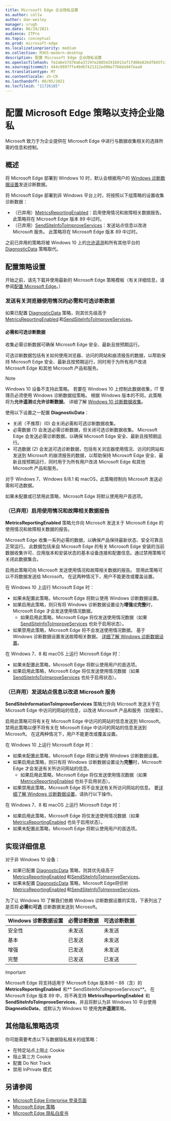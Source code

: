 ```yaml
---
title: Microsoft Edge 企业隐私设置
ms.author: collw
author: dan-wesley
manager: srugh
ms.date: 06/29/2021
audience: ITPro
ms.topic: conceptual
ms.prod: microsoft-edge
ms.localizationpriority: medium
ms.collection: M365-modern-desktop
description: 配置 Microsoft Edge 企业隐私设置
ms.openlocfilehash: fe2a6e57d70a6a37297e28854291b913af1fd08e826df845fc3572fecb09f07a
ms.sourcegitcommit: d44c0997ffe40d67421312ed96e7766da947eaa0
ms.translationtype: MT
ms.contentlocale: zh-CN
ms.lasthandoff: 08/05/2021
ms.locfileid: "11726185"
---
```

# <a name="configure-microsoft-edge-policies-to-support-enterprise-privacy"></a>配置 Microsoft Edge 策略以支持企业隐私

Microsoft 致力于为企业提供在 Microsoft Edge 中进行与数据收集相关的选择所需的信息和控制。

## <a name="overview"></a>概述

将 Microsoft Edge 部署到 Windows 10 时，默认会根据用户的 [Windows 诊断数据设置](/windows/privacy/configure-windows-diagnostic-data-in-your-organization)发送诊断数据。

将 Microsoft Edge 部署到非 Windows 平台上时，将按照以下组策略的设置收集诊断数据：

- （已弃用）[MetricsReportingEnabled](./microsoft-edge-policies.md#metricsreportingenabled)：启用使用情况和故障相关数据报告。 此策略将在 Microsoft Edge 版本 89 中过时。
- （已弃用）[SendSiteInfoToImproveServices](./microsoft-edge-policies.md#sendsiteinfotoimproveservices)：发送站点信息以改进 Microsoft 服务。 此策略将在 Microsoft Edge 版本 89 中过时。

之前已弃用的策略将被 Windows 10 上的[允许遥测](/windows/privacy/configure-windows-diagnostic-data-in-your-organization)和所有其他平台的[DiagnosticData](./microsoft-edge-policies.md#diagnosticdata) 策略取代。  

## <a name="configure-policy-settings"></a>配置策略设置

开始之前，请先下载并使用最新的 Microsoft Edge 策略模板（有关详细信息，请参阅[配置 Microsoft Edge](configure-microsoft-edge.md)。）

### <a name="send-required-and-optional-diagnostic-data-about-browser-usage"></a>发送有关浏览器使用情况的必需和可选诊断数据

如果已配置 [DiagnosticData](./microsoft-edge-policies.md#diagnosticdata) 策略，则其优先级高于 [MetricsReportingEnabled](./microsoft-edge-policies.md#metricsreportingenabled) 和[SendSiteInfoToImproveServices](./microsoft-edge-policies.md#sendsiteinfotoimproveservices)。

#### <a name="required-and-optional-diagnostic-data"></a>必需和可选诊断数据

收集必需诊断数据可确保 Microsoft Edge 安全、最新且按预期运行。

可选诊断数据包括有关如何使用浏览器、访问的网站和崩溃报告的数据，以帮助保持 Microsoft Edge 安全、最新且按预期运行，同时用于为所有用户改进 Microsoft Edge 和其他 Microsoft 产品和服务。

> [!NOTE]
> Windows 10 设备不支持此策略。 若要在 Windows 10 上控制此数据收集，IT 管理员必须使用 Windows 诊断数据组策略。 根据 Windows 版本的不同，此策略将为**允许遥测**或**允许诊断数据**。 详细了解 [Windows 10 诊断数据收集](/windows/privacy/configure-windows-diagnostic-data-in-your-organization)。

使用以下设置之一配置 **DiagnosticData**：

- 关闭（不推荐）(0) 会关闭必需和可选诊断数据收集。 
- 必需数据 (1) 会发送必需诊断数据，但关闭可选诊断数据收集。 Microsoft Edge 会发送必需诊断数据，以确保 Microsoft Edge 安全、最新且按预期运行。 
- 可选数据 (2) 会发送可选诊断数据，包括有关浏览器使用情况、访问的网站和发送到 Microsoft 的崩溃报告的数据，以帮助保持 Microsoft Edge 安全、最新且按预期运行，同时用于为所有用户改进 Microsoft Edge 和其他 Microsoft 产品和服务。

对于 Windows 7、Windows 8/8.1 和 macOS，此策略控制向 Microsoft 发送必需和可选数据。

如果未配置或已禁用此策略，Microsoft Edge 将默认使用用户首选项。

### <a name="deprecated-enable-usage-and-crash-related-data-reporting"></a>（已弃用）启用使用情况和故障相关数据报告

**MetricsReportingEnabled** 策略允许向 Microsoft 发送关于 Microsoft Edge 的使用情况和故障相关数据的报告。

Microsoft Edge 收集一系列必需的数据，以确保产品保持最新状态、安全可靠且正常运行。 此数据包括来自 Microsoft Edge 的有关 Microsoft Edge 安装的当前数据收集许可、应用版本和安装状态的基本设备连接和配置信息。通过禁用策略可关闭此数据集合。

启用此策略可向 Microsoft 发送使用情况和故障相关数据的报告。 禁用此策略可以不将数据发送给 Microsoft。 在这两种情况下，用户不能更改或覆盖设置。

在 Windows 10 上运行 Microsoft Edge 时：

- 如果未配置此策略，Microsoft Edge 将默认使用 Windows 诊断数据设置。
- 如果启用此策略，则只有将 Windows 诊断数据设置设为**增强**或**完整**时，Microsoft Edge 才会发送使用情况数据。
  - 如果启用此策略，Microsoft Edge 将仅发送使用情况数据（如果 [SendSiteInfoToImproveServices](./microsoft-edge-policies.md#sendsiteinfotoimproveservices) 也处于启用状态）。
- 如果禁用此策略，Microsoft Edge 将不会发送使用情况数据。 基于 Windows 诊断数据设置发送故障相关数据。 [详细了解 Windows 诊断数据设置](/windows/privacy/configure-windows-diagnostic-data-in-your-organization)。

在 Windows 7、8 和 macOS 上运行 Microsoft Edge 时：

- 如果未配置此策略，Microsoft Edge 将默认使用用户的首选项。
-  如果启用此策略，Microsoft Edge 将仅发送使用情况数据（如果 [SendSiteInfoToImproveServices](./microsoft-edge-policies.md#sendsiteinfotoimproveservices) 也处于启用状态）。

### <a name="deprecated-send-site-information-to-improve-microsoft-services"></a>（已弃用）发送站点信息以改进 Microsoft 服务

**SendSiteInformationToImproveServices** 策略允许向 Microsoft 发送关于在 Microsoft Edge 中访问的网站的信息，以改进 Microsoft 产品和服务（如搜索）。

启用此策略可将有关在 Microsoft Edge 中访问的网站的信息发送到 Microsoft。 禁用此策略以便不将有关在 Microsoft Edge 中访问的网站的信息发送到 Microsoft。 在这两种情况下，用户不能更改或覆盖设置。

在 Windows 10 上运行 Microsoft Edge 时：

- 如果未配置此策略，Microsoft Edge 将默认使用 Windows 诊断数据设置。
- 如果启用此策略，则只有将 Windows 诊断数据设置设为**完整**时，Microsoft Edge 才会发送有关所访问网站的信息。
  - 如果启用此策略，Microsoft Edge 将仅发送使用情况数据（如果 [MetricsReportingEnabled](./microsoft-edge-policies.md#metricsreportingenabled) 也处于启用状态）。 
- 如果禁用此策略，Microsoft Edge 将不会发送有关所访问网站的信息。 要[详细了解 Windows 诊断数据设置](/windows/privacy/configure-windows-diagnostic-data-in-your-organization)，请执行以下操作。

在 Windows 7、8 和 macOS 上运行 Microsoft Edge 时：

- 如果启用此策略，Microsoft Edge 将仅发送使用情况数据（如果 [MetricsReportingEnabled](./microsoft-edge-policies.md#metricsreportingenabled) 也处于启用状态）。
- 如果未配置此策略，Microsoft Edge 将默认使用用户的首选项。

## <a name="implementation-details"></a>实现详细信息

对于非 Windows 10 设备： 
- 如果已配置 [DiagnosticData](./microsoft-edge-policies.md#diagnosticdata) 策略，则其优先级高于 [MetricsReportingEnabled](./microsoft-edge-policies.md#metricsreportingenabled) 和[SendSiteInfoToImproveServices](./microsoft-edge-policies.md#sendsiteinfotoimproveservices)。 
- 如果未配置 [DiagnosticData](./microsoft-edge-policies.md#diagnosticdata) 策略，Microsoft Edge将侦听 [MetricsReportingEnabled](./microsoft-edge-policies.md#metricsreportingenabled) 和[SendSiteInfoToImproveServices](./microsoft-edge-policies.md#sendsiteinfotoimproveservices)。  

为了让 Windows 10 了解我们依赖 Windows 诊断数据设置的实现，下表列出了是否将 **必需**和**可选** 诊断数据发送到 Microsoft。

| Windows 诊断数据设置 | 必需诊断数据  | 可选诊断数据 |
|---------------------------------|-----------------------------------------------|-----------------------------------------------------|
| 安全性                        | 未发送                                      | 未发送                                            |
| 基本                           | 已发送                                      | 未发送                                            |
| 增强                        | 已发送                                          | 未发送                                            |
| 完整                            | 已发送                                          | 已发送                                                |

> [!IMPORTANT]
> Microsoft Edge 将支持适用于 Microsoft Edge 版本86 – 88（含）的 **MetricsReportingEnabled**  和** SendSiteInfoToImproveServices**。 在 Microsoft Edge 版本 89 中，将不再支持 **MetricsReportingEnabled**  和 **SendSiteInfoToImproveServices**，并且将默认为非 Windows 10 平台使用 **DiagnosticData**，或默认为 Windows 10 使用**允许遥测**策略。

## <a name="additional-privacy-policy-options"></a>其他隐私策略选项

你可能需要考虑以下与数据隐私相关的组策略：

- 在特定站点上阻止 Cookie
- 阻止第三方 Cookie
- 配置 Do Not Track
- 禁用 InPrivate 模式

## <a name="see-also"></a>另请参阅

- [Microsoft Edge Enterprise 登录页面](https://aka.ms/EdgeEnterprise)
- [Microsoft Edge 策略](microsoft-edge-policies.md)
- [Microsoft Edge 隐私白皮书](/microsoft-edge/privacy-whitepaper)
